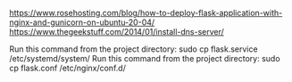 https://www.rosehosting.com/blog/how-to-deploy-flask-application-with-nginx-and-gunicorn-on-ubuntu-20-04/
https://www.thegeekstuff.com/2014/01/install-dns-server/


Run this command from the project directory: sudo cp flask.service /etc/systemd/system/
Run this command from the project directory: sudo cp flask.conf /etc/nginx/conf.d/
